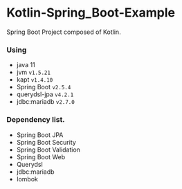# Kotlin-Spring_Boot-Example

Spring Boot Project composed of Kotlin.

### Using
- java 11
- jvm `v1.5.21`
- kapt `v1.4.10`
- Spring Boot `v2.5.4`
- querydsl-jpa `v4.2.1`
- jdbc:mariadb `v2.7.0`

### Dependency list.
- Spring Boot JPA
- Spring Boot Security
- Spring Boot Validation
- Spring Boot Web
- Querydsl
- jdbc:mariadb
- lombok
